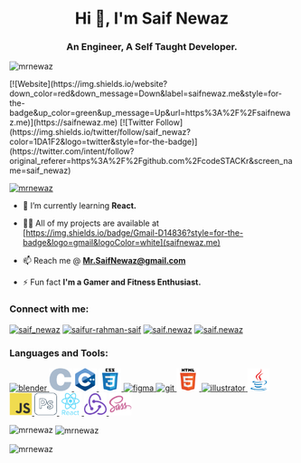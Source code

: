 <h1 align="center">Hi 👋, I'm Saif Newaz</h1>
<h3 align="center">An Engineer, A Self Taught Developer.</h3>

<p align="left"> <img src="https://komarev.com/ghpvc/?username=mrnewaz&label=Profile%20views&color=0e75b6&style=flat" alt="mrnewaz" /> </p>
[![Website](https://img.shields.io/website?down_color=red&down_message=Down&label=saifnewaz.me&style=for-the-badge&up_color=green&up_message=Up&url=https%3A%2F%2Fsaifnewaz.me)](https://saifnewaz.me)
[![Twitter Follow](https://img.shields.io/twitter/follow/saif_newaz?color=1DA1F2&logo=twitter&style=for-the-badge)](https://twitter.com/intent/follow?original_referer=https%3A%2F%2Fgithub.com%2FcodeSTACKr&screen_name=saif_newaz)






<p align="left"> <a href="https://github.com/ryo-ma/github-profile-trophy"><img src="https://github-profile-trophy.vercel.app/?username=mrnewaz" alt="mrnewaz" /></a> </p>



- 🌱 I’m currently learning **React.**

- 👨‍💻 All of my projects are available at [https://img.shields.io/badge/Gmail-D14836?style=for-the-badge&logo=gmail&logoColor=white](saifnewaz.me)

- 📫 Reach me @ **Mr.SaifNewaz@gmail.com**

- ⚡ Fun fact **I'm a Gamer and Fitness Enthusiast.**

<h3 align="left">Connect with me:</h3>
<p align="left">
<a href="https://twitter.com/saif_newaz" target="blank"><img align="center" src="https://cdn.jsdelivr.net/npm/simple-icons@3.0.1/icons/twitter.svg" alt="saif_newaz" height="30" width="40" /></a>
<a href="https://linkedin.com/in/saifur-rahman-saif" target="blank"><img align="center" src="https://cdn.jsdelivr.net/npm/simple-icons@3.0.1/icons/linkedin.svg" alt="saifur-rahman-saif" height="30" width="40" /></a>
<a href="https://fb.com/saif.newaz" target="blank"><img align="center" src="https://cdn.jsdelivr.net/npm/simple-icons@3.0.1/icons/facebook.svg" alt="saif.newaz" height="30" width="40" /></a>
<a href="https://instagram.com/saif.newaz" target="blank"><img align="center" src="https://cdn.jsdelivr.net/npm/simple-icons@3.0.1/icons/instagram.svg" alt="saif.newaz" height="30" width="40" /></a>
</p>

<h3 align="left">Languages and Tools:</h3>
<p align="left"> <a href="https://www.blender.org/" target="_blank"> <img src="https://download.blender.org/branding/community/blender_community_badge_white.svg" alt="blender" width="40" height="40"/> </a> <a href="https://www.cprogramming.com/" target="_blank"> <img src="https://raw.githubusercontent.com/devicons/devicon/master/icons/c/c-original.svg" alt="c" width="40" height="40"/> </a> <a href="https://www.w3schools.com/cpp/" target="_blank"> <img src="https://raw.githubusercontent.com/devicons/devicon/master/icons/cplusplus/cplusplus-original.svg" alt="cplusplus" width="40" height="40"/> </a> <a href="https://www.w3schools.com/css/" target="_blank"> <img src="https://raw.githubusercontent.com/devicons/devicon/master/icons/css3/css3-original-wordmark.svg" alt="css3" width="40" height="40"/> </a> <a href="https://www.figma.com/" target="_blank"> <img src="https://www.vectorlogo.zone/logos/figma/figma-icon.svg" alt="figma" width="40" height="40"/> </a> <a href="https://git-scm.com/" target="_blank"> <img src="https://www.vectorlogo.zone/logos/git-scm/git-scm-icon.svg" alt="git" width="40" height="40"/> </a> <a href="https://www.w3.org/html/" target="_blank"> <img src="https://raw.githubusercontent.com/devicons/devicon/master/icons/html5/html5-original-wordmark.svg" alt="html5" width="40" height="40"/> </a> <a href="https://www.adobe.com/in/products/illustrator.html" target="_blank"> <img src="https://www.vectorlogo.zone/logos/adobe_illustrator/adobe_illustrator-icon.svg" alt="illustrator" width="40" height="40"/> </a> <a href="https://www.java.com" target="_blank"> <img src="https://raw.githubusercontent.com/devicons/devicon/master/icons/java/java-original.svg" alt="java" width="40" height="40"/> </a> <a href="https://developer.mozilla.org/en-US/docs/Web/JavaScript" target="_blank"> <img src="https://raw.githubusercontent.com/devicons/devicon/master/icons/javascript/javascript-original.svg" alt="javascript" width="40" height="40"/> </a> <a href="https://www.photoshop.com/en" target="_blank"> <img src="https://raw.githubusercontent.com/devicons/devicon/master/icons/photoshop/photoshop-line.svg" alt="photoshop" width="40" height="40"/> </a> <a href="https://reactjs.org/" target="_blank"> <img src="https://raw.githubusercontent.com/devicons/devicon/master/icons/react/react-original-wordmark.svg" alt="react" width="40" height="40"/> </a> <a href="https://redux.js.org" target="_blank"> <img src="https://raw.githubusercontent.com/devicons/devicon/master/icons/redux/redux-original.svg" alt="redux" width="40" height="40"/> </a> <a href="https://sass-lang.com" target="_blank"> <img src="https://raw.githubusercontent.com/devicons/devicon/master/icons/sass/sass-original.svg" alt="sass" width="40" height="40"/> </a> </p>

<p><img align="left" src="https://github-readme-stats.vercel.app/api/top-langs?username=mrnewaz&show_icons=true&locale=en&layout=compact" alt="mrnewaz" /></p>

<p>&nbsp;<img align="center" src="https://github-readme-stats.vercel.app/api?username=mrnewaz&show_icons=true&locale=en" alt="mrnewaz" /></p>

<p><img align="center" src="https://github-readme-streak-stats.herokuapp.com/?user=mrnewaz&" alt="mrnewaz" /></p>

